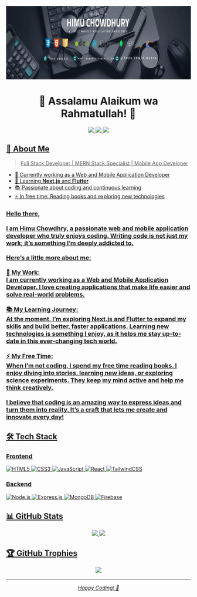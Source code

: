 
<div align="center">
    <img height="200" src="https://raw.githubusercontent.com/himu004/himu004/refs/heads/main/github-banner.jpeg"  />
</div>

<h1 align="center">🌟 Assalamu Alaikum wa Rahmatullah! 👋</h1>

<div align="center">
    <a href="https://www.linkedin.com/in/himu-chowdhury/">
        <img src="https://img.shields.io/badge/LinkedIn-0077B5?style=for-the-badge&logo=linkedin&logoColor=white" />
    </a>
    <a href="https://www.facebook.com/himu.chowdhury.73">
        <img src="https://img.shields.io/badge/Facebook-1877F2?style=for-the-badge&logo=facebook&logoColor=white" />
    </a>
    <a href="https://wa.me/+8801674982831">
        <img src="https://img.shields.io/badge/WhatsApp-25D366?style=for-the-badge&logo=whatsapp&logoColor=white" />
    
</div>

## 💫 About Me

> Full Stack Developer | MERN Stack Specialist | Mobile App Developer

- 🔭 Currently working as a Web and Mobile Application Developer
- 🌱 Learning **Next.js** and **Flutter**
- 📚 Passionate about coding and continuous learning
- ⚡ In free time: Reading books and exploring new technologies

<h3 align="left">Hello there,<br><br>I am Himu Chowdhry, a passionate web and mobile application developer who truly enjoys coding. Writing code is not just my work; it’s something I’m deeply addicted to.<br><br>Here’s a little more about me:<br><br>🔭 My Work:<br>I am currently working as a Web and Mobile Application Developer. I love creating applications that make life easier and solve real-world problems.<br><br>📚 My Learning Journey:<br>At the moment, I’m exploring Next.js and Flutter to expand my skills and build better, faster applications. Learning new technologies is something I enjoy, as it helps me stay up-to-date in this ever-changing tech world.<br><br>⚡ My Free Time:<br>When I’m not coding, I spend my free time reading books. I enjoy diving into stories, learning new ideas, or exploring science experiments. They keep my mind active and help me think creatively.<br><br>I believe that coding is an amazing way to express ideas and turn them into reality. It’s a craft that lets me create and innovate every day!</h3>

## 🛠️ Tech Stack

### Frontend
![HTML5](https://img.shields.io/badge/HTML5-E34F26?style=for-the-badge&logo=html5&logoColor=white)
![CSS3](https://img.shields.io/badge/CSS3-1572B6?style=for-the-badge&logo=css3&logoColor=white)
![JavaScript](https://img.shields.io/badge/JavaScript-F7DF1E?style=for-the-badge&logo=javascript&logoColor=black)
![React](https://img.shields.io/badge/React-20232A?style=for-the-badge&logo=react&logoColor=61DAFB)
![TailwindCSS](https://img.shields.io/badge/Tailwind_CSS-38B2AC?style=for-the-badge&logo=tailwind-css&logoColor=white)

### Backend
![Node.js](https://img.shields.io/badge/Node.js-339933?style=for-the-badge&logo=nodedotjs&logoColor=white)
![Express.js](https://img.shields.io/badge/Express.js-000000?style=for-the-badge&logo=express&logoColor=white)
![MongoDB](https://img.shields.io/badge/MongoDB-4EA94B?style=for-the-badge&logo=mongodb&logoColor=white)
![Firebase](https://img.shields.io/badge/Firebase-FFCA28?style=for-the-badge&logo=firebase&logoColor=black)

## 📊 GitHub Stats

<div align="center">
    <img src="https://github-readme-stats.vercel.app/api?username=himu004&show_icons=true&theme=radical" />
    <img src="https://github-readme-stats.vercel.app/api/top-langs/?username=himu004&layout=compact&theme=radical" />
</div>

## 🏆 GitHub Trophies
<div align="center">
    <img src="https://github-profile-trophy.vercel.app/?username=himu004&theme=radical&no-frame=true&no-bg=false&margin-w=4" />
</div>

---
<div align="center">
    <i>Happy Coding! 🚀</i>
</div>
